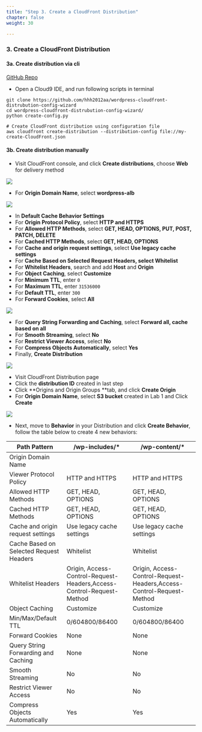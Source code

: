 ```yaml
---
title: "Step 3. Create a CloudFront Distribution"
chapter: false
weight: 30

--- 
```


### 3. Create a CloudFront Distribution


#### 3a. Create distribution via cli

[GitHub Repo](https://github.com/hhh2012aa/wordpress-cloudfront-distrubution-config-wizard)

* Open a Cloud9 IDE, and run following scripts in terminal

```
git clone https://github.com/hhh2012aa/wordpress-cloudfront-distrubution-config-wizard
cd wordpress-cloudfront-distrubution-config-wizard/
python create-config.py
```

```
# Create CloudFront distribution using configuration file
aws cloudfront create-distribution --distribution-config file://my-create-CloudFront.json
```

#### 3b. Create distribution manually

* Visit CloudFront console, and click **Create distributions**, choose **Web** for delivery method

![](/image/lab2-16.png)


* For **Origin Domain Name**, select **wordpress-alb**

![](/image/lab2-17.png)

* In **Default Cache Behavior Settings**
* For **Origin Protocol Policy**, select **HTTP and HTTPS**
* For **Allowed HTTP Methods**, select **GET, HEAD, OPTIONS, PUT, POST, PATCH, DELETE**
* For **Cached HTTP Methods**, select **GET, HEAD, OPTIONS**
* For **Cache and origin request settings**, select **Use legacy cache settings**
* For **Cache Based on Selected Request Headers, select Whitelist**
* For **Whitelist Headers**, search and add **Host** and **Origin**
* For **Object Caching**, select **Customize**
* For **Minimum TTL**, enter `0`
* For **Maximum TTL**, enter `31536000`
* For **Default TTL**, enter `300`
* For **Forward Cookies**, select **All** 

![](/image/lab2-18.png)

* For **Query String Forwarding and Caching**, select **Forward all, cache based on all**
* For **Smooth Streaming**, select **No**
* For **Restrict Viewer Access**, select **No**
* For **Compress Objects Automatically**, select **Yes**
* Finally, **Create Distribution**

![](/image/lab2-19.png)

* Visit CloudFront Distribution page
* Click the **distribution ID** created in last step
* Click **Origins and Origin Groups **tab, and click **Create Origin**
* For **Origin Domain Name**, select **S3 bucket** created in Lab 1 and Click **Create**

![](/image/lab2-20.png)

* Next, move to **Behavior** in your Distribution and click **Create Behavior**, follow the table below to create 4 new behaviors:



|Path Pattern	|/wp-includes/*	|/wp-content/*	|
|---	|---	|---	|
|Origin Domain Name	|<your S3 bucket>	|<your S3 bucket>	|
|Viewer Protocol Policy	|HTTP and HTTPS	|HTTP and HTTPS	|
|Allowed HTTP Methods	|GET, HEAD, OPTIONS	|GET, HEAD, OPTIONS	|
|Cached HTTP Methods	|GET, HEAD, OPTIONS	|GET, HEAD, OPTIONS	|
|Cache and origin request settings	|Use legacy cache settings	|Use legacy cache settings	|
|Cache Based on Selected Request Headers	|Whitelist	|Whitelist	|
|Whitelist Headers	|Origin, Access-Control-Request-Headers,Access-Control-Request-Method|Origin, Access-Control-Request-Headers,Access-Control-Request-Method	|
|Object Caching	|Customize	|Customize	|
|Min/Max/Default TTL	|0/604800/86400	|0/604800/86400	|
|Forward Cookies	|None	|None	|
|Query String Forwarding and Caching	|None	|None	|
|Smooth Streaming	|No	|No	|
|Restrict Viewer Access	|No	|No	|
|Compress Objects Automatically	|Yes	|Yes	|

